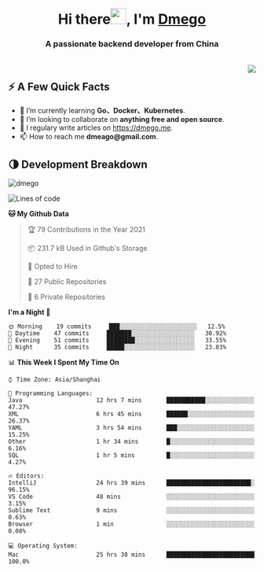 <h1 align="center">Hi there<img src="https://cdn.jsdelivr.net/gh/dmego/images/img/Hi.gif" height="32" />, I'm <a href="https://i.dmego.me/" target="_blank"> Dmego </a> </h1>
<h3 align="center">A passionate backend developer from China</h3>
</br>

<img align="right" src="https://github-readme-stats.vercel.app/api?username=dmego&show_icons=true" />

## ⚡️ A Few Quick Facts

<ul>
    <li> 🌱 I’m currently learning <strong>Go、Docker、Kubernetes</strong>.</li>
    <li> 👯 I’m looking to collaborate on <strong>anything free and open source</strong>.</li>
    <li>📝 I regulary write articles on <a href="https://dmego.me">https://dmego.me</a>.</li>
    <li>📫 How to reach me <strong>dmeago@gmail.com</strong>.</li>
</ul>

## 🌗 Development Breakdown

<img src="https://komarev.com/ghpvc/?username=dmego" alt="dmego" />

<!--START_SECTION:waka-->
![Lines of code](https://img.shields.io/badge/From%20Hello%20World%20I%27ve%20Written-227764%20lines%20of%20code-blue)

**🐱 My Github Data** 

> 🏆 79 Contributions in the Year 2021
 > 
> 📦 231.7 kB Used in Github's Storage 
 > 
> 💼 Opted to Hire
 > 
> 📜 27 Public Repositories 
 > 
> 🔑 6 Private Repositories  
 > 
**I'm a Night 🦉** 

```text
🌞 Morning    19 commits     ███░░░░░░░░░░░░░░░░░░░░░░   12.5% 
🌆 Daytime    47 commits     ███████░░░░░░░░░░░░░░░░░░   30.92% 
🌃 Evening    51 commits     ████████░░░░░░░░░░░░░░░░░   33.55% 
🌙 Night      35 commits     █████░░░░░░░░░░░░░░░░░░░░   23.03%

```


📊 **This Week I Spent My Time On** 

```text
⌚︎ Time Zone: Asia/Shanghai

💬 Programming Languages: 
Java                     12 hrs 7 mins       ███████████░░░░░░░░░░░░░░   47.27% 
XML                      6 hrs 45 mins       ██████░░░░░░░░░░░░░░░░░░░   26.37% 
YAML                     3 hrs 54 mins       ███░░░░░░░░░░░░░░░░░░░░░░   15.25% 
Other                    1 hr 34 mins        █░░░░░░░░░░░░░░░░░░░░░░░░   6.16% 
SQL                      1 hr 5 mins         █░░░░░░░░░░░░░░░░░░░░░░░░   4.27%

🔥 Editors: 
IntelliJ                 24 hrs 39 mins      ████████████████████████░   96.15% 
VS Code                  48 mins             ░░░░░░░░░░░░░░░░░░░░░░░░░   3.15% 
Sublime Text             9 mins              ░░░░░░░░░░░░░░░░░░░░░░░░░   0.63% 
Browser                  1 min               ░░░░░░░░░░░░░░░░░░░░░░░░░   0.08%

💻 Operating System: 
Mac                      25 hrs 38 mins      █████████████████████████   100.0%

```


<!--END_SECTION:waka-->
